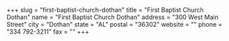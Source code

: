 +++
slug = "first-baptist-church-dothan"
title = "First Baptist Church Dothan"
name = "First Baptist Church Dothan"
address = "300 West Main Street"
city = "Dothan"
state = "AL"
postal = "36302"
website = ""
phone = "334 792-3211"
fax = ""
+++
